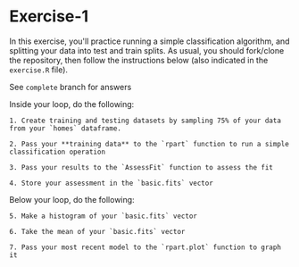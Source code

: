 # Exercise-1
In this exercise, you'll practice running a simple classification algorithm, and splitting your data into test and train splits. As usual, you should fork/clone the repository, then follow the instructions below (also indicated in the `exercise.R` file).

See `complete` branch for answers

Inside your loop, do the following:

    1. Create training and testing datasets by sampling 75% of your data from your `homes` dataframe.

    2. Pass your **training data** to the `rpart` function to run a simple classification operation

    3. Pass your results to the `AssessFit` function to assess the fit

    4. Store your assessment in the `basic.fits` vector

Below your loop, do the following:

    5. Make a histogram of your `basic.fits` vector

    6. Take the mean of your `basic.fits` vector

    7. Pass your most recent model to the `rpart.plot` function to graph it
